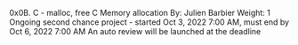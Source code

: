 0x0B. C - malloc, free
C
Memory allocation
 By: Julien Barbier
 Weight: 1
 Ongoing second chance project - started Oct 3, 2022 7:00 AM, must end by Oct 6, 2022 7:00 AM
 An auto review will be launched at the deadline
